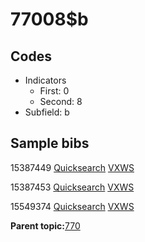 # 77008$b

## Codes

-   Indicators
    -   First: 0
    -   Second: 8
-   Subfield: b

## Sample bibs

15387449 [Quicksearch](https://search.library.yale.edu/catalog/15387449) [VXWS](http://prodorbis.library.yale.edu:7014/vxws/GetHoldingsService?bibId=15387449)

15387453 [Quicksearch](https://search.library.yale.edu/catalog/15387453) [VXWS](http://prodorbis.library.yale.edu:7014/vxws/GetHoldingsService?bibId=15387453)

15549374 [Quicksearch](https://search.library.yale.edu/catalog/15549374) [VXWS](http://prodorbis.library.yale.edu:7014/vxws/GetHoldingsService?bibId=15549374)

**Parent topic:**[770](../../tags/770/770.md)


